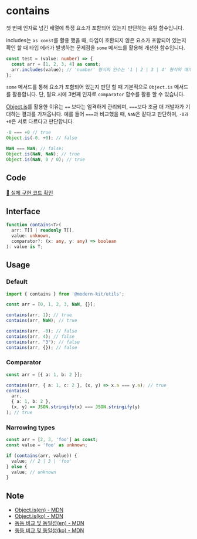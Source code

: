 # contains

첫 번째 인자로 넘긴 배열에 특정 요소가 포함되어 있는지 판단하는 유틸 함수입니다.

includes는 `as const`를 활용 했을 때, 타입이 호환되지 않은 요소가 포함되어 있는지 확인 할 때 타입 에러가 발생하는 문제점을 `some` 메서드를 활용해 개선한 함수입니다.

```ts title="typescript"
const test = (value: number) => {
  const arr = [1, 2, 3, 4] as const;
  arr.includes(value); // 'number' 형식의 인수는 '1 | 2 | 3 | 4' 형식의 매개 변수에 할당될 수 없습니다.
};
```

`some` 메서드를 통해 요소가 포함되어 있는지 판단 할 때 기본적으로 `Object.is` 메서드를 활용합니다. 단, 필요 시에 3번째 인자로 `comparator` 함수를 활용 할 수 있습니다.

[Object.is](https://developer.mozilla.org/en-US/docs/Web/JavaScript/Reference/Global_Objects/Object/is)를 활용한 이유는 `==` 보다는 엄격하게 관리되며, `===`보다 조금 더 개발자가 기대하는 결과를 가져옵니다. 예를 들어 `===`과 비교했을 때, `NaN`은 같다고 판단하며, `-0과 +0`은 서로 다르다고 판단합니다. 

```ts title="typescript"
-0 === +0 // true
Object.is(-0, +0); // false

NaN === NaN; // false;
Object.is(NaN, NaN); // true
Object.is(NaN, 0 / 0); // true
```


## Code

[🔗 실제 구현 코드 확인](https://github.com/modern-agile-team/modern-kit/blob/main/packages/utils/src/array/contains/index.ts)

## Interface

```ts title="typescript"
function contains<T>(
  arr: T[] | readonly T[],
  value: unknown,
  comparator?: (x: any, y: any) => boolean
): value is T;
```

## Usage
### Default
```ts title="typescript"
import { contains } from '@modern-kit/utils';

const arr = [0, 1, 2, 3, NaN, {}];

contains(arr, 1); // true
contains(arr, NaN); // true

contains(arr, -0); // false
contains(arr, 4); // false
contains(arr, "3"); // false
contains(arr, {}); // false
```

### Comparator
```ts title="typescript"
const arr = [{ a: 1, b: 2 }];

contains(arr, { a: 1, c: 2 }, (x, y) => x.a === y.a); // true
contains(
  arr,
  { a: 1, b: 2 },
  (x, y) => JSON.stringify(x) === JSON.stringify(y)
); // true
```

### Narrowing types
```ts title="typescript"
const arr = [2, 3, 'foo'] as const;
const value = 'foo' as unknown;

if (contains(arr, value)) {
  value; // 2 | 3 | 'foo'
} else {
  value; // unknown
}
```

## Note
- [Object.is(en) - MDN](https://developer.mozilla.org/en-US/docs/Web/JavaScript/Reference/Global_Objects/Object/is)
- [Object.is(ko) - MDN](https://developer.mozilla.org/ko/docs/Web/JavaScript/Reference/Global_Objects/Object/is)
- [동등 비교 및 동일성(en) - MDN](https://developer.mozilla.org/en-US/docs/Web/JavaScript/Equality_comparisons_and_sameness)
- [동등 비교 및 동일성(ko) - MDN](https://developer.mozilla.org/ko/docs/Web/JavaScript/Equality_comparisons_and_sameness#%EB%8F%99%EC%9D%BC_%EA%B0%92_%EC%A0%9C%EB%A1%9C_%EB%8F%99%EB%93%B1)